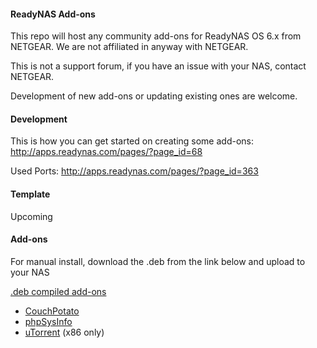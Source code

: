 #### ReadyNAS Add-ons
This repo will host any community add-ons for ReadyNAS OS 6.x from NETGEAR.
We are not affiliated in anyway with NETGEAR.

This is not a support forum, if you have an issue with your NAS, contact NETGEAR.

Development of new add-ons or updating existing ones are welcome.

#### Development
This is how you can get started on creating some add-ons:
http://apps.readynas.com/pages/?page_id=68

Used Ports: http://apps.readynas.com/pages/?page_id=363

#### Template
Upcoming

#### Add-ons
For manual install, download the .deb from the link below and upload to your NAS

[.deb compiled add-ons](https://www.dropbox.com/sh/7d227foepyaojqs/AACMsHr-e34wB44RezMjvMkna?dl=0)

* [CouchPotato](http://couchpotato.to)
* [phpSysInfo](http://phpsysinfo.github.io/phpsysinfo/)
* [uTorrent](http://utorrent.com) (x86 only)

